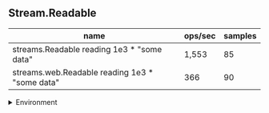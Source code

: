 ## Stream.Readable

|name|ops/sec|samples|
|-|-|-|
|streams.Readable reading 1e3 * "some data"|1,553|85|
|streams.web.Readable reading 1e3 * "some data"|366|90|


<details>
<summary>Environment</summary>

* __Machine:__ linux x64 | 2 vCPUs | 6.8GB Mem
* __Run:__ Tue Oct 10 2023 21:48:48 GMT+0000 (Coordinated Universal Time)
</details>

<!--
{"environment":{"platform":"linux","arch":"x64","cpus":2,"totalMemory":6.759754180908203},"benchmarks":"[{\"timeStamp\":1696974522908,\"currentTarget\":{\"0\":{\"name\":\"streams.Readable reading 1e3 * \\\"some data\\\"\",\"options\":{\"async\":false,\"defer\":true,\"delay\":0.005,\"initCount\":1,\"maxTime\":5,\"minSamples\":5,\"minTime\":0.05},\"async\":false,\"defer\":true,\"delay\":0.005,\"initCount\":1,\"maxTime\":5,\"minSamples\":5,\"minTime\":0.05,\"id\":1,\"stats\":{\"moe\":0.00011898072949308173,\"rme\":18.479544965415,\"sem\":0.00006070445382300089,\"deviation\":0.0005596674107768399,\"mean\":0.0006438509699008152,\"sample\":[0.005736562916666667,0.0006891715411764705,0.0006163477176470588,0.000596560905882353,0.0005668986629213484,0.0005794086179775281,0.0005758985505617978,0.0006433370449438202,0.0006102868988764044,0.000576706404494382,0.0005860984269662921,0.0005866208876404495,0.0005836096966292135,0.0005914545393258427,0.0005889006292134831,0.0005713311797752808,0.0005687525730337079,0.0005884680561797752,0.0005840535056179776,0.0006195351011235954,0.0005886792921348315,0.000595779202247191,0.0005798973820224719,0.0006952734831460674,0.0005741255393258428,0.0005665525955056179,0.0005684997640449438,0.0005749322696629213,0.0006326562808988764,0.0005783861685393259,0.0005909792584269663,0.0005756120337078651,0.000574371595505618,0.0005654200224719101,0.0005710458089887641,0.0006967330224719101,0.0006085217415730337,0.0005713233146067416,0.0005708345730337079,0.0005681649325842697,0.0005802322022471911,0.000640452808988764,0.0006253574943820224,0.0005961162808988764,0.0005813288202247191,0.0005648357640449438,0.000570513213483146,0.0005751772022471911,0.0005722446629213483,0.0005833439444444445,0.000568231911111111,0.0005661586111111111,0.0005666897111111112,0.0005672063666666667,0.0005730940777777778,0.0005738774,0.0005770151333333334,0.0006197890555555556,0.0005797973222222223,0.0005677197000000001,0.0005705452222222222,0.0005749807111111112,0.0005817684111111112,0.0005628486444444444,0.0005633964222222222,0.0005725818666666667,0.0005890305444444444,0.0005644652888888889,0.0005707407666666666,0.0005600153444444445,0.0005625153111111111,0.0005585458901098901,0.0005700732307692308,0.0005663644725274725,0.0005583052307692307,0.0005601239010989012,0.0005752885384615385,0.0005611645384615384,0.0005661051428571428,0.0005653183406593407,0.0005674139120879122,0.0005736083406593407,0.0005595854395604396,0.0005602546593406594,0.0005553184505494506],\"variance\":3.1322761068565207e-7},\"times\":{\"cycle\":0.05859043826097418,\"elapsed\":5.974,\"period\":0.0006438509699008152,\"timeStamp\":1696974516934},\"_timerId\":{\"_idleTimeout\":5,\"_idlePrev\":null,\"_idleNext\":null,\"_idleStart\":100,\"_repeat\":null,\"_destroyed\":true},\"events\":{\"complete\":[]},\"running\":false,\"count\":91,\"cycles\":5,\"hz\":1553.1544514937195},\"1\":{\"name\":\"streams.web.Readable reading 1e3 * \\\"some data\\\"\",\"options\":{\"async\":false,\"defer\":true,\"delay\":0.005,\"initCount\":1,\"maxTime\":5,\"minSamples\":5,\"minTime\":0.05},\"async\":false,\"defer\":true,\"delay\":0.005,\"initCount\":1,\"maxTime\":5,\"minSamples\":5,\"minTime\":0.05,\"id\":2,\"stats\":{\"moe\":0.000014673881999058504,\"rme\":0.5376832818721142,\"sem\":0.000007486674489315563,\"deviation\":0.00007102483045954535,\"mean\":0.002729093965497076,\"sample\":[0.002705966789473684,0.002736955894736842,0.0027107983157894735,0.0027345664210526315,0.0027346927368421055,0.0027750606315789473,0.0027427031578947368,0.0027528714736842104,0.002727256,0.002976589736842105,0.002799028789473684,0.0027473136315789475,0.002717871894736842,0.0027242034210526317,0.0027266717894736843,0.002739940052631579,0.0027304664736842103,0.0027317296315789476,0.0027437084210526316,0.0027461294210526315,0.0027265455263157895,0.002742576842105263,0.002791386789473684,0.0027475873157894737,0.0027355506315789473,0.002736613789473684,0.0027261823157894737,0.002736957052631579,0.0027204566842105263,0.002744856210526316,0.0027132936315789474,0.0027343195789473686,0.0027224934736842107,0.0027298670526315788,0.002722788210526316,0.0027264986315789475,0.0027214356315789475,0.002735551105263158,0.0027178514736842106,0.0027198514210526313,0.0027224566315789474,0.0027276986315789473,0.0027112463157894736,0.0027026306842105265,0.002719404052631579,0.0027270354736842104,0.002722240842105263,0.0027285038421052633,0.002725967105263158,0.0027311196315789473,0.002715519947368421,0.0032653995789473683,0.002708904263157895,0.0027372984736842103,0.002703278052631579,0.002702235947368421,0.0026887572631578947,0.0026979465263157897,0.002687562473684211,0.002696562368421053,0.002694051842105263,0.002695120263157895,0.0026915782105263156,0.002688920368421053,0.002686973052631579,0.0027000202105263156,0.0026953307894736845,0.0026831257368421053,0.002677146894736842,0.0026743154210526316,0.002684031,0.0027011833684210526,0.002692751894736842,0.0026900256315789475,0.002674352263157895,0.0027328784210526318,0.002692222947368421,0.0027017912631578946,0.002689186157894737,0.0027030702105263157,0.0027189646842105263,0.002702691263157895,0.002681644157894737,0.0027039596315789473,0.0026940176842105263,0.002702864947368421,0.0029268988421052634,0.0027456433157894734,0.0027042438421052634,0.0027104964210526313],\"variance\":5.04452654180716e-9},\"times\":{\"cycle\":0.051852785344444444,\"elapsed\":5.935,\"period\":0.002729093965497076,\"timeStamp\":1696974522923},\"_timerId\":{\"_idleTimeout\":5,\"_idlePrev\":null,\"_idleNext\":null,\"_idleStart\":6090,\"_repeat\":null,\"_destroyed\":true},\"events\":{\"complete\":[]},\"running\":false,\"count\":19,\"cycles\":5,\"hz\":366.42197470758776},\"options\":{},\"events\":{\"start\":[null],\"cycle\":[null,null],\"complete\":[null,null]},\"length\":2,\"running\":false},\"type\":\"cycle\",\"target\":{\"name\":\"streams.Readable reading 1e3 * \\\"some data\\\"\",\"options\":{\"async\":false,\"defer\":true,\"delay\":0.005,\"initCount\":1,\"maxTime\":5,\"minSamples\":5,\"minTime\":0.05},\"async\":false,\"defer\":true,\"delay\":0.005,\"initCount\":1,\"maxTime\":5,\"minSamples\":5,\"minTime\":0.05,\"id\":1,\"stats\":{\"moe\":0.00011898072949308173,\"rme\":18.479544965415,\"sem\":0.00006070445382300089,\"deviation\":0.0005596674107768399,\"mean\":0.0006438509699008152,\"sample\":[0.005736562916666667,0.0006891715411764705,0.0006163477176470588,0.000596560905882353,0.0005668986629213484,0.0005794086179775281,0.0005758985505617978,0.0006433370449438202,0.0006102868988764044,0.000576706404494382,0.0005860984269662921,0.0005866208876404495,0.0005836096966292135,0.0005914545393258427,0.0005889006292134831,0.0005713311797752808,0.0005687525730337079,0.0005884680561797752,0.0005840535056179776,0.0006195351011235954,0.0005886792921348315,0.000595779202247191,0.0005798973820224719,0.0006952734831460674,0.0005741255393258428,0.0005665525955056179,0.0005684997640449438,0.0005749322696629213,0.0006326562808988764,0.0005783861685393259,0.0005909792584269663,0.0005756120337078651,0.000574371595505618,0.0005654200224719101,0.0005710458089887641,0.0006967330224719101,0.0006085217415730337,0.0005713233146067416,0.0005708345730337079,0.0005681649325842697,0.0005802322022471911,0.000640452808988764,0.0006253574943820224,0.0005961162808988764,0.0005813288202247191,0.0005648357640449438,0.000570513213483146,0.0005751772022471911,0.0005722446629213483,0.0005833439444444445,0.000568231911111111,0.0005661586111111111,0.0005666897111111112,0.0005672063666666667,0.0005730940777777778,0.0005738774,0.0005770151333333334,0.0006197890555555556,0.0005797973222222223,0.0005677197000000001,0.0005705452222222222,0.0005749807111111112,0.0005817684111111112,0.0005628486444444444,0.0005633964222222222,0.0005725818666666667,0.0005890305444444444,0.0005644652888888889,0.0005707407666666666,0.0005600153444444445,0.0005625153111111111,0.0005585458901098901,0.0005700732307692308,0.0005663644725274725,0.0005583052307692307,0.0005601239010989012,0.0005752885384615385,0.0005611645384615384,0.0005661051428571428,0.0005653183406593407,0.0005674139120879122,0.0005736083406593407,0.0005595854395604396,0.0005602546593406594,0.0005553184505494506],\"variance\":3.1322761068565207e-7},\"times\":{\"cycle\":0.05859043826097418,\"elapsed\":5.974,\"period\":0.0006438509699008152,\"timeStamp\":1696974516934},\"_timerId\":{\"_idleTimeout\":5,\"_idlePrev\":null,\"_idleNext\":null,\"_idleStart\":100,\"_repeat\":null,\"_destroyed\":true},\"events\":{\"complete\":[]},\"running\":false,\"count\":91,\"cycles\":5,\"hz\":1553.1544514937195},\"aborted\":false},{\"timeStamp\":1696974528858,\"currentTarget\":{\"0\":{\"name\":\"streams.Readable reading 1e3 * \\\"some data\\\"\",\"options\":{\"async\":false,\"defer\":true,\"delay\":0.005,\"initCount\":1,\"maxTime\":5,\"minSamples\":5,\"minTime\":0.05},\"async\":false,\"defer\":true,\"delay\":0.005,\"initCount\":1,\"maxTime\":5,\"minSamples\":5,\"minTime\":0.05,\"id\":1,\"stats\":{\"moe\":0.00011898072949308173,\"rme\":18.479544965415,\"sem\":0.00006070445382300089,\"deviation\":0.0005596674107768399,\"mean\":0.0006438509699008152,\"sample\":[0.005736562916666667,0.0006891715411764705,0.0006163477176470588,0.000596560905882353,0.0005668986629213484,0.0005794086179775281,0.0005758985505617978,0.0006433370449438202,0.0006102868988764044,0.000576706404494382,0.0005860984269662921,0.0005866208876404495,0.0005836096966292135,0.0005914545393258427,0.0005889006292134831,0.0005713311797752808,0.0005687525730337079,0.0005884680561797752,0.0005840535056179776,0.0006195351011235954,0.0005886792921348315,0.000595779202247191,0.0005798973820224719,0.0006952734831460674,0.0005741255393258428,0.0005665525955056179,0.0005684997640449438,0.0005749322696629213,0.0006326562808988764,0.0005783861685393259,0.0005909792584269663,0.0005756120337078651,0.000574371595505618,0.0005654200224719101,0.0005710458089887641,0.0006967330224719101,0.0006085217415730337,0.0005713233146067416,0.0005708345730337079,0.0005681649325842697,0.0005802322022471911,0.000640452808988764,0.0006253574943820224,0.0005961162808988764,0.0005813288202247191,0.0005648357640449438,0.000570513213483146,0.0005751772022471911,0.0005722446629213483,0.0005833439444444445,0.000568231911111111,0.0005661586111111111,0.0005666897111111112,0.0005672063666666667,0.0005730940777777778,0.0005738774,0.0005770151333333334,0.0006197890555555556,0.0005797973222222223,0.0005677197000000001,0.0005705452222222222,0.0005749807111111112,0.0005817684111111112,0.0005628486444444444,0.0005633964222222222,0.0005725818666666667,0.0005890305444444444,0.0005644652888888889,0.0005707407666666666,0.0005600153444444445,0.0005625153111111111,0.0005585458901098901,0.0005700732307692308,0.0005663644725274725,0.0005583052307692307,0.0005601239010989012,0.0005752885384615385,0.0005611645384615384,0.0005661051428571428,0.0005653183406593407,0.0005674139120879122,0.0005736083406593407,0.0005595854395604396,0.0005602546593406594,0.0005553184505494506],\"variance\":3.1322761068565207e-7},\"times\":{\"cycle\":0.05859043826097418,\"elapsed\":5.974,\"period\":0.0006438509699008152,\"timeStamp\":1696974516934},\"_timerId\":{\"_idleTimeout\":5,\"_idlePrev\":null,\"_idleNext\":null,\"_idleStart\":100,\"_repeat\":null,\"_destroyed\":true},\"events\":{\"complete\":[]},\"running\":false,\"count\":91,\"cycles\":5,\"hz\":1553.1544514937195},\"1\":{\"name\":\"streams.web.Readable reading 1e3 * \\\"some data\\\"\",\"options\":{\"async\":false,\"defer\":true,\"delay\":0.005,\"initCount\":1,\"maxTime\":5,\"minSamples\":5,\"minTime\":0.05},\"async\":false,\"defer\":true,\"delay\":0.005,\"initCount\":1,\"maxTime\":5,\"minSamples\":5,\"minTime\":0.05,\"id\":2,\"stats\":{\"moe\":0.000014673881999058504,\"rme\":0.5376832818721142,\"sem\":0.000007486674489315563,\"deviation\":0.00007102483045954535,\"mean\":0.002729093965497076,\"sample\":[0.002705966789473684,0.002736955894736842,0.0027107983157894735,0.0027345664210526315,0.0027346927368421055,0.0027750606315789473,0.0027427031578947368,0.0027528714736842104,0.002727256,0.002976589736842105,0.002799028789473684,0.0027473136315789475,0.002717871894736842,0.0027242034210526317,0.0027266717894736843,0.002739940052631579,0.0027304664736842103,0.0027317296315789476,0.0027437084210526316,0.0027461294210526315,0.0027265455263157895,0.002742576842105263,0.002791386789473684,0.0027475873157894737,0.0027355506315789473,0.002736613789473684,0.0027261823157894737,0.002736957052631579,0.0027204566842105263,0.002744856210526316,0.0027132936315789474,0.0027343195789473686,0.0027224934736842107,0.0027298670526315788,0.002722788210526316,0.0027264986315789475,0.0027214356315789475,0.002735551105263158,0.0027178514736842106,0.0027198514210526313,0.0027224566315789474,0.0027276986315789473,0.0027112463157894736,0.0027026306842105265,0.002719404052631579,0.0027270354736842104,0.002722240842105263,0.0027285038421052633,0.002725967105263158,0.0027311196315789473,0.002715519947368421,0.0032653995789473683,0.002708904263157895,0.0027372984736842103,0.002703278052631579,0.002702235947368421,0.0026887572631578947,0.0026979465263157897,0.002687562473684211,0.002696562368421053,0.002694051842105263,0.002695120263157895,0.0026915782105263156,0.002688920368421053,0.002686973052631579,0.0027000202105263156,0.0026953307894736845,0.0026831257368421053,0.002677146894736842,0.0026743154210526316,0.002684031,0.0027011833684210526,0.002692751894736842,0.0026900256315789475,0.002674352263157895,0.0027328784210526318,0.002692222947368421,0.0027017912631578946,0.002689186157894737,0.0027030702105263157,0.0027189646842105263,0.002702691263157895,0.002681644157894737,0.0027039596315789473,0.0026940176842105263,0.002702864947368421,0.0029268988421052634,0.0027456433157894734,0.0027042438421052634,0.0027104964210526313],\"variance\":5.04452654180716e-9},\"times\":{\"cycle\":0.051852785344444444,\"elapsed\":5.935,\"period\":0.002729093965497076,\"timeStamp\":1696974522923},\"_timerId\":{\"_idleTimeout\":5,\"_idlePrev\":null,\"_idleNext\":null,\"_idleStart\":6090,\"_repeat\":null,\"_destroyed\":true},\"events\":{\"complete\":[]},\"running\":false,\"count\":19,\"cycles\":5,\"hz\":366.42197470758776},\"options\":{},\"events\":{\"start\":[null],\"cycle\":[null,null],\"complete\":[null,null]},\"length\":2,\"running\":false},\"type\":\"cycle\",\"target\":{\"name\":\"streams.web.Readable reading 1e3 * \\\"some data\\\"\",\"options\":{\"async\":false,\"defer\":true,\"delay\":0.005,\"initCount\":1,\"maxTime\":5,\"minSamples\":5,\"minTime\":0.05},\"async\":false,\"defer\":true,\"delay\":0.005,\"initCount\":1,\"maxTime\":5,\"minSamples\":5,\"minTime\":0.05,\"id\":2,\"stats\":{\"moe\":0.000014673881999058504,\"rme\":0.5376832818721142,\"sem\":0.000007486674489315563,\"deviation\":0.00007102483045954535,\"mean\":0.002729093965497076,\"sample\":[0.002705966789473684,0.002736955894736842,0.0027107983157894735,0.0027345664210526315,0.0027346927368421055,0.0027750606315789473,0.0027427031578947368,0.0027528714736842104,0.002727256,0.002976589736842105,0.002799028789473684,0.0027473136315789475,0.002717871894736842,0.0027242034210526317,0.0027266717894736843,0.002739940052631579,0.0027304664736842103,0.0027317296315789476,0.0027437084210526316,0.0027461294210526315,0.0027265455263157895,0.002742576842105263,0.002791386789473684,0.0027475873157894737,0.0027355506315789473,0.002736613789473684,0.0027261823157894737,0.002736957052631579,0.0027204566842105263,0.002744856210526316,0.0027132936315789474,0.0027343195789473686,0.0027224934736842107,0.0027298670526315788,0.002722788210526316,0.0027264986315789475,0.0027214356315789475,0.002735551105263158,0.0027178514736842106,0.0027198514210526313,0.0027224566315789474,0.0027276986315789473,0.0027112463157894736,0.0027026306842105265,0.002719404052631579,0.0027270354736842104,0.002722240842105263,0.0027285038421052633,0.002725967105263158,0.0027311196315789473,0.002715519947368421,0.0032653995789473683,0.002708904263157895,0.0027372984736842103,0.002703278052631579,0.002702235947368421,0.0026887572631578947,0.0026979465263157897,0.002687562473684211,0.002696562368421053,0.002694051842105263,0.002695120263157895,0.0026915782105263156,0.002688920368421053,0.002686973052631579,0.0027000202105263156,0.0026953307894736845,0.0026831257368421053,0.002677146894736842,0.0026743154210526316,0.002684031,0.0027011833684210526,0.002692751894736842,0.0026900256315789475,0.002674352263157895,0.0027328784210526318,0.002692222947368421,0.0027017912631578946,0.002689186157894737,0.0027030702105263157,0.0027189646842105263,0.002702691263157895,0.002681644157894737,0.0027039596315789473,0.0026940176842105263,0.002702864947368421,0.0029268988421052634,0.0027456433157894734,0.0027042438421052634,0.0027104964210526313],\"variance\":5.04452654180716e-9},\"times\":{\"cycle\":0.051852785344444444,\"elapsed\":5.935,\"period\":0.002729093965497076,\"timeStamp\":1696974522923},\"_timerId\":{\"_idleTimeout\":5,\"_idlePrev\":null,\"_idleNext\":null,\"_idleStart\":6090,\"_repeat\":null,\"_destroyed\":true},\"events\":{\"complete\":[]},\"running\":false,\"count\":19,\"cycles\":5,\"hz\":366.42197470758776},\"aborted\":false}]"}-->
